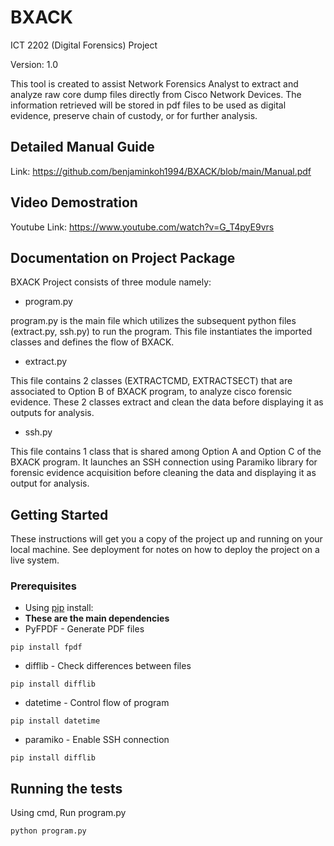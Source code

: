# BXACK
ICT 2202 (Digital Forensics) Project 

Version: 1.0

This tool is created to assist Network Forensics Analyst to extract and analyze raw core dump files directly from Cisco Network Devices. The information retrieved will be stored in pdf files to be used as digital evidence, preserve chain of custody, or for further analysis.


## Detailed Manual Guide
Link: https://github.com/benjaminkoh1994/BXACK/blob/main/Manual.pdf


## Video Demostration
Youtube Link: https://www.youtube.com/watch?v=G_T4pyE9vrs


## Documentation on Project Package 
BXACK Project consists of three module namely:

* program.py

program.py is the main file which utilizes the subsequent python files (extract.py, ssh.py) to run the program. This file instantiates the imported classes and defines the flow of BXACK.

* extract.py

This file contains 2 classes (EXTRACTCMD, EXTRACTSECT) that are associated to Option B of BXACK program, to analyze cisco forensic evidence. These 2 classes extract and clean the data before displaying it as outputs for analysis.

* ssh.py

This file contains 1 class that is shared among Option A and Option C of the BXACK program. It launches an SSH connection using Paramiko library for forensic evidence acquisition before cleaning the data and displaying it as output for analysis.


## Getting Started

These instructions will get you a copy of the project up and running on your local machine. See deployment for notes on how to deploy the project on a live system.

### Prerequisites
* Using [pip](https://pip.pypa.io/en/stable/) install:
* **These are the main dependencies**
* PyFPDF - Generate PDF files
```
pip install fpdf
```
* difflib - Check differences between files
```
pip install difflib
```
* datetime - Control flow of program
```
pip install datetime
```
* paramiko - Enable SSH connection
```
pip install difflib
```

## Running the tests

Using cmd, Run program.py
```
python program.py
```


